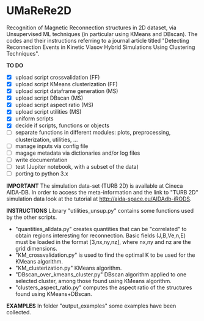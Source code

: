 # UMaReRe2D

Recognition of Magnetic Reconnection structures in 2D dataset, via Unsupervised ML techniques (in particular using KMeans and DBscan).
The codes and their instructions referring to a journal article titled "Detecting Reconnection Events in Kinetic Vlasov Hybrid Simulations Using Clustering Techniques".

**TO DO**
* [x] upload script crossvalidation (FF)
* [x] upload script KMeans clusterization (FF)
* [x] upload script dataframe generation (MS)
* [x] upload script DBscan (MS)
* [x] upload script aspect ratio (MS)
* [x] upload script utilities (MS)
* [x] uniform scripts
* [x] decide if scripts, functions or objects
* [ ] separate functions in different modules: plots, preprocessing, clusterization, utilities, ...
* [ ] manage inputs via config file
* [ ] magage metadata via dictionaries and/or log files
* [ ] write documentation
* [ ] test (Jupiter notebook, with a subset of the data)
* [ ] porting to python 3.x

**IMPORTANT**
The simulation data-set (TURB 2D) is available at Cineca AIDA-DB. In order to access the meta-information and the link to "TURB 2D" simulation data look at the tutorial at http://aida-space.eu/AIDAdb-iRODS.

**INSTRUCTIONS**
Library "utilities_unsup.py" contains some functions used by the other scripts.
* "quantities_alldata.py" creates quantities that can be "correlated" to obtain regions interesting for reconnection. 
Basic fields (J,B,Ve,n,E) must be loaded in the format [3,nx,ny,nz], where nx,ny and nz are the grid dimensions.
* "KM_crossvalidation.py" is used to find the optimal K to be used for the KMeans algorithm.
* "KM_clusterization.py" KMeans algorithm.
* "DBscan_over_kmeans_cluster.py" DBscan algorithm applied to one selected cluster, among those found using KMeans algorithm.
* "clusters_aspect_ratio.py" computes the aspect ratio of the structures found using KMeans+DBscan.

**EXAMPLES**
In folder "output_examples" some examples have been collected. 


